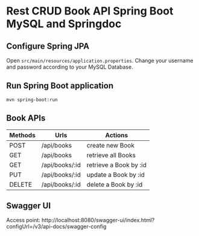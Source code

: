 # Rest CRUD Book API Spring Boot MySQL and Springdoc

## Configure Spring JPA
Open `src/main/resources/application.properties`.
Change your username and password according to your MySQL Database.

## Run Spring Boot application
```
mvn spring-boot:run
```

## Book APIs
| Methods | Urls           | Actions                |
|---------|----------------|------------------------|
| POST    | /api/books     | create new Book        |
| GET     | /api/books     | retrieve all Books     |
| GET     | /api/books/:id | retrieve a Book by :id |
| PUT     | /api/books/:id | update a Book by :id   |
| DELETE  | /api/books/:id | delete a Book by :id   |

## Swagger UI
Access point: http://localhost:8080/swagger-ui/index.html?configUrl=/v3/api-docs/swagger-config